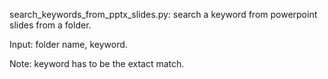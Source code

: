 search_keywords_from_pptx_slides.py: search a keyword from powerpoint slides from a folder.

Input: folder name, keyword.

Note: keyword has to be the extact match.